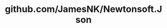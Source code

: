 ---
layout: post
title: github.com/JamesNK/Newtonsoft.Json
categories: link
tags: [انگلیسی, گیت‌هاب, برنامه‌نویسی]
---